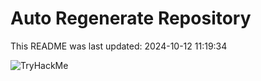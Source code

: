 # Auto Regenerate Repository

This README was last updated: 2024-10-12 11:19:34

 ![TryHackMe](https://tryhackme.com/badge/533634)